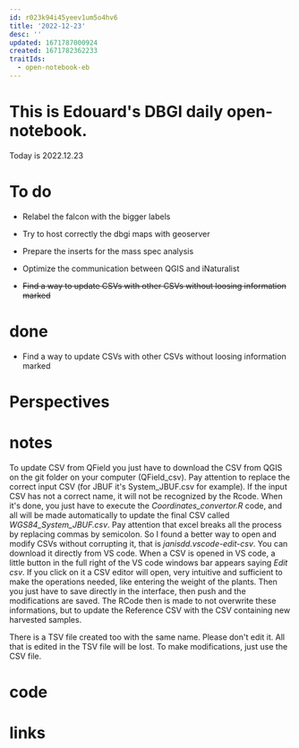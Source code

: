 ```yaml
---
id: r023k94i45yeev1um5o4hv6
title: '2022-12-23'
desc: ''
updated: 1671787000924
created: 1671782362233
traitIds:
  - open-notebook-eb
---
```


# This is Edouard's DBGI daily open-notebook.

Today is 2022.12.23

# To do

- Relabel the falcon with the bigger labels

- Try to host correctly the dbgi maps with geoserver

- Prepare the inserts for the mass spec analysis

- Optimize the communication between QGIS and iNaturalist

- ~~Find a way to update CSVs with other CSVs without loosing information marked~~

# done

- Find a way to update CSVs with other CSVs without loosing information marked

# Perspectives

# notes
To update CSV from QField you just have to download the CSV from QGIS on the git folder on your computer (QField_csv). Pay attention to replace the correct input CSV (for JBUF it's System_JBUF.csv for example). If the input CSV has not a correct name, it will not be recognized by the Rcode. When it's done, you just have to execute the *Coordinates_convertor.R* code, and all will be made automatically to update the final CSV called *WGS84_System_JBUF.csv*. Pay attention that excel breaks all the process by replacing commas by semicolon. So I found a better way to open and modify CSVs without corrupting it, that is *janisdd.vscode-edit-csv*. You can download it directly from VS code. When a CSV is opened in VS code, a little button in the full right of the VS code windows bar appears saying *Edit csv*. If you click on it a CSV editor will open, very intuitive and sufficient to make the operations needed, like entering the weight of the plants. Then you just have to save directly in the interface, then push and the modifications are saved. The RCode then is made to not overwrite these informations, but to update the Reference CSV with the CSV containing new harvested samples.

There is a TSV file created too with the same name. Please don't edit it. All that is edited in the TSV file will be lost. To make modifications, just use the CSV file.

# code

# links


